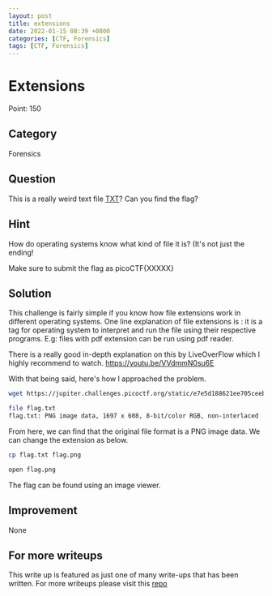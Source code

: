 ```yaml
---
layout: post
title: extensions
date: 2022-01-15 08:39 +0800
categories: [CTF, Forensics]
tags: [CTF, Forensics]
---
```


# Extensions

Point: 150

## Category

Forensics

## Question

This is a really weird text file [TXT](https://jupiter.challenges.picoctf.org/static/e7e5d188621ee705ceeb0452525412ef/flag.txt)? Can you find the flag?

## Hint

How do operating systems know what kind of file it is? (It's not just the ending!

Make sure to submit the flag as picoCTF{XXXXX}

## Solution

This challenge is fairly simple if you know how file extensions work in different operating systems. One line explanation of file extensions is : it is a tag for operating system to interpret and run the file using their respective programs. E.g: files with pdf extension can be run using pdf reader.

There is a really good in-depth explanation on this by LiveOverFlow which I highly recommend to watch.
https://youtu.be/VVdmmN0su6E

With that being said, here's how I approached the problem.

```bash
wget https://jupiter.challenges.picoctf.org/static/e7e5d188621ee705ceeb0452525412ef/flag.txt

file flag.txt
flag.txt: PNG image data, 1697 x 608, 8-bit/color RGB, non-interlaced
```

From here, we can find that the original file format is a PNG image data. We can change the extension as below.

```bash
cp flag.txt flag.png

open flag.png
```

The flag can be found using an image viewer.

## Improvement

None

## For more writeups

This write up is featured as just one of many write-ups that has been written. For more writeups please visit this [repo](https://github.com/brootware/CTF-Writeups)
